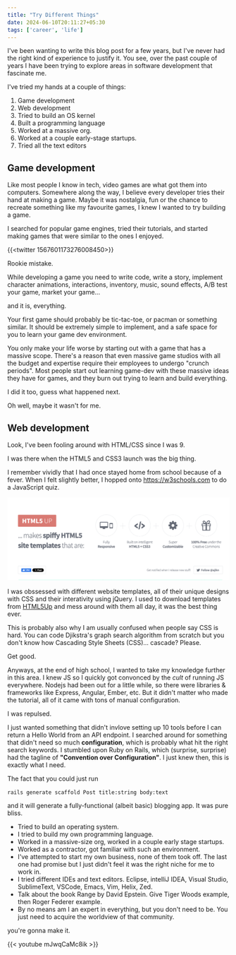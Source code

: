 ```yaml
---
title: "Try Different Things"
date: 2024-06-10T20:11:27+05:30
tags: ['career', 'life']
---
```


I've been wanting to write this blog post for a few years, but I've never had the right kind of experience to justify 
it. You see, over the past couple of years I have been trying to explore areas in software development that 
fascinate me.

I've tried my hands at a couple of things:

1. Game development
2. Web development
3. Tried to build an OS kernel
4. Built a programming language
5. Worked at a massive org.
6. Worked at a couple early-stage startups.
7. Tried all the text editors

## Game development

Like most people I know in tech, video games are what got them into computers. Somewhere along the way, I believe 
every developer tries their hand at making a game. Maybe it was nostalgia, fun or the chance to recreate something
like my favourite games, I knew I wanted to try building a game. 

I searched for popular game engines, tried their tutorials, and started making games that were similar to the ones I
enjoyed.

{{<twitter 1567601173276008450>}}

Rookie mistake.

While developing a game you need to write code, write a story, implement character animations, interactions,
inventory, music, sound effects, A/B test your game, market your game...

and it is, everything.

Your first game should probably be tic-tac-toe, or pacman or something similar. It should be extremely simple to
implement, and a safe space for you to learn your game dev environment.

You only make your life worse by starting out with a game that has a massive scope. There's a reason that even massive
game studios with all the budget and expertise require their employees to undergo "crunch periods". Most people start
out learning game-dev with these massive ideas they have for games, and they burn out trying to learn and build 
everything.

I did it too, guess what happened next.

Oh well, maybe it wasn't for me.

## Web development

Look, I've been fooling around with HTML/CSS since I was 9. 

I was there when the HTML5 and CSS3 launch was the big thing.

I remember vividly that I had once stayed home from school because of a fever. When I felt slightly better, I 
hopped onto https://w3schools.com to do a JavaScript quiz.

![HTML5UP](html5up.png)

I was obssessed with different website templates, all of their unique designs with CSS and their interativity using
jQuery. I used to download templates from [HTML5Up](https://html5up.net) and mess around with them all day, 
it was the best thing ever. 

This is probably also why I am usually confused when people say CSS is hard. You can code Djikstra's graph search 
algorithm from scratch but you don't know how Cascading Style Sheets (CSS)... cascade? Please.

Get good.

Anyways, at the end of high school, I wanted to take my knowledge further in this area. I knew JS so I quickly got convonced by the _cult_ of running JS everywhere. Nodejs had been out for a little while, so there were libraries & frameworks like Express, Angular, Ember, etc. 
But it didn't matter who made the tutorial, all of it came with tons of manual configuration. 

I was repulsed.

I just wanted something that didn't invlove setting up 10 tools before I can return a Hello World from an API endpoint.
I searched around for something that didn't need so much **configuration**, which is probably what hit the right search 
keywords. I stumbled upon Ruby on Rails, which (surprise, surprise) had the tagline of **"Convention over 
Configuration"**. I just knew then, this is exactly what I need.

The fact that you could just run 

```
rails generate scaffold Post title:string body:text
```

and it will generate a fully-functional (albeit basic) blogging app. It was pure bliss.

* Tried to build an operating system.
* I tried to build my own programming language.
* Worked in a massive-size org, worked in a couple early stage startups.
* Worked as a contractor, got familiar with such an environment.
* I've attempted to start my own business, none of them took off. The last one had promise but I just didn't feel it
was the right niche for me to work in.
* I tried different IDEs and text editors. Eclipse, intelliJ IDEA, Visual Studio, SublimeText, VSCode, Emacs, Vim,
Helix, Zed.
* Talk about the book Range by David Epstein. Give Tiger Woods example, then Roger Federer example.
* By no means am I an expert in everything, but you don't need to be. You just need to acquire the worldview of that 
community.


you're gonna make it.

{{< youtube mJwqCaMc8ik >}}
